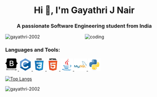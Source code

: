 

<h1 align="center">Hi 👋, I'm Gayathri J Nair</h1>
<h3 align="center">A passionate Software Engineering student from India</h3>
<img align="right" alt="coding" width="250"src="https://user-images.githubusercontent.com/83536175/206436308-120cdd55-e050-4910-9cba-2da72a8b7dad.png">
<p align="left"> <img src="https://komarev.com/ghpvc/?username=gayathri-2002&label=Profile%20views&color=0e75b6&style=flat" alt="gayathri-2002" /> </p>


<p align="left">
</p>

<h3 align="left">Languages and Tools:</h3>
<p align="left"> <a href="https://getbootstrap.com" target="_blank" rel="noreferrer"> <img src="https://raw.githubusercontent.com/devicons/devicon/master/icons/bootstrap/bootstrap-plain-wordmark.svg" alt="bootstrap" width="40" height="40"/> </a> <a href="https://www.cprogramming.com/" target="_blank" rel="noreferrer"> <img src="https://raw.githubusercontent.com/devicons/devicon/master/icons/c/c-original.svg" alt="c" width="40" height="40"/> </a> <a href="https://www.w3schools.com/css/" target="_blank" rel="noreferrer"> <img src="https://raw.githubusercontent.com/devicons/devicon/master/icons/css3/css3-original-wordmark.svg" alt="css3" width="40" height="40"/> </a> <a href="https://www.w3.org/html/" target="_blank" rel="noreferrer"> <img src="https://raw.githubusercontent.com/devicons/devicon/master/icons/html5/html5-original-wordmark.svg" alt="html5" width="40" height="40"/> </a> <a href="https://www.java.com" target="_blank" rel="noreferrer"> <img src="https://raw.githubusercontent.com/devicons/devicon/master/icons/java/java-original.svg" alt="java" width="40" height="40"/> </a> <a href="https://www.mysql.com/" target="_blank" rel="noreferrer"> <img src="https://raw.githubusercontent.com/devicons/devicon/master/icons/mysql/mysql-original-wordmark.svg" alt="mysql" width="40" height="40"/> </a> <a href="https://www.python.org" target="_blank" rel="noreferrer"> <img src="https://raw.githubusercontent.com/devicons/devicon/master/icons/python/python-original.svg" alt="python" width="40" height="40"/></a></p>

[![Top Langs](https://github-readme-stats.vercel.app/api/top-langs/?username=gayathri-2002&layout=compact)](https://github.com/gayathri-2002/github-readme-stats)

<p><img align="center" src="https://github-readme-streak-stats.herokuapp.com/?user=gayathri-2002&" alt="gayathri-2002" /></p>
